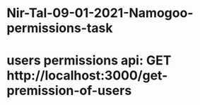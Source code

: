 # Nir-Tal-09-01-2021-Namogoo-permissions-task
# users permissions api: GET http://localhost:3000/get-premission-of-users